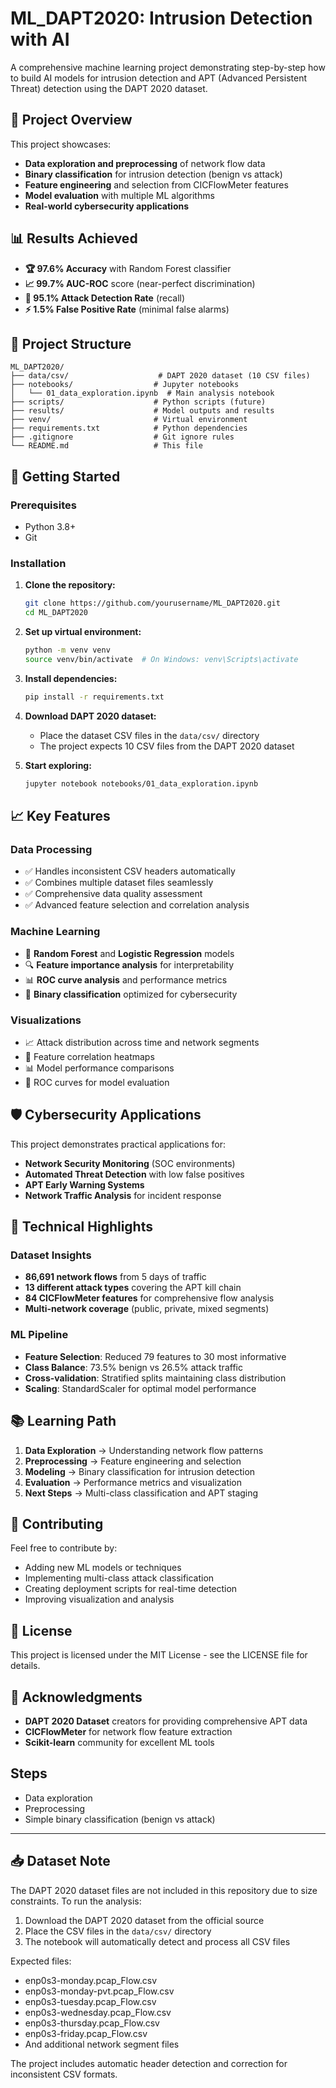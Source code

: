 # ML_DAPT2020: Intrusion Detection with AI

A comprehensive machine learning project demonstrating step-by-step how to build AI models for intrusion detection and APT (Advanced Persistent Threat) detection using the DAPT 2020 dataset.

## 🎯 Project Overview

This project showcases:
- **Data exploration and preprocessing** of network flow data
- **Binary classification** for intrusion detection (benign vs attack)
- **Feature engineering** and selection from CICFlowMeter features
- **Model evaluation** with multiple ML algorithms
- **Real-world cybersecurity applications**

## 📊 Results Achieved

- **🏆 97.6% Accuracy** with Random Forest classifier
- **📈 99.7% AUC-ROC** score (near-perfect discrimination)
- **🎯 95.1% Attack Detection Rate** (recall)
- **⚡ 1.5% False Positive Rate** (minimal false alarms)

## 📁 Project Structure

```
ML_DAPT2020/
├── data/csv/                    # DAPT 2020 dataset (10 CSV files)
├── notebooks/                  # Jupyter notebooks
│   └── 01_data_exploration.ipynb  # Main analysis notebook
├── scripts/                    # Python scripts (future)
├── results/                    # Model outputs and results
├── venv/                       # Virtual environment
├── requirements.txt            # Python dependencies
├── .gitignore                  # Git ignore rules
└── README.md                   # This file
```

## 🚀 Getting Started

### Prerequisites
- Python 3.8+
- Git

### Installation
1. **Clone the repository:**
   ```bash
   git clone https://github.com/yourusername/ML_DAPT2020.git
   cd ML_DAPT2020
   ```

2. **Set up virtual environment:**
   ```bash
   python -m venv venv
   source venv/bin/activate  # On Windows: venv\Scripts\activate
   ```

3. **Install dependencies:**
   ```bash
   pip install -r requirements.txt
   ```

4. **Download DAPT 2020 dataset:**
   - Place the dataset CSV files in the `data/csv/` directory
   - The project expects 10 CSV files from the DAPT 2020 dataset

5. **Start exploring:**
   ```bash
   jupyter notebook notebooks/01_data_exploration.ipynb
   ```

## 📈 Key Features

### Data Processing
- ✅ Handles inconsistent CSV headers automatically
- ✅ Combines multiple dataset files seamlessly
- ✅ Comprehensive data quality assessment
- ✅ Advanced feature selection and correlation analysis

### Machine Learning
- 🤖 **Random Forest** and **Logistic Regression** models
- 🔍 **Feature importance analysis** for interpretability
- 📊 **ROC curve analysis** and performance metrics
- 🎯 **Binary classification** optimized for cybersecurity

### Visualizations
- 📈 Attack distribution across time and network segments
- 🔗 Feature correlation heatmaps
- 📊 Model performance comparisons
- 🎯 ROC curves for model evaluation

## 🛡️ Cybersecurity Applications

This project demonstrates practical applications for:
- **Network Security Monitoring** (SOC environments)
- **Automated Threat Detection** with low false positives
- **APT Early Warning Systems**
- **Network Traffic Analysis** for incident response

## 🔬 Technical Highlights

### Dataset Insights
- **86,691 network flows** from 5 days of traffic
- **13 different attack types** covering the APT kill chain
- **84 CICFlowMeter features** for comprehensive flow analysis
- **Multi-network coverage** (public, private, mixed segments)

### ML Pipeline
- **Feature Selection**: Reduced 79 features to 30 most informative
- **Class Balance**: 73.5% benign vs 26.5% attack traffic
- **Cross-validation**: Stratified splits maintaining class distribution
- **Scaling**: StandardScaler for optimal model performance

## 📚 Learning Path

1. **Data Exploration** → Understanding network flow patterns
2. **Preprocessing** → Feature engineering and selection
3. **Modeling** → Binary classification for intrusion detection
4. **Evaluation** → Performance metrics and visualization
5. **Next Steps** → Multi-class classification and APT staging

## 🤝 Contributing

Feel free to contribute by:
- Adding new ML models or techniques
- Implementing multi-class attack classification
- Creating deployment scripts for real-time detection
- Improving visualization and analysis

## 📄 License

This project is licensed under the MIT License - see the LICENSE file for details.

## 🙏 Acknowledgments

- **DAPT 2020 Dataset** creators for providing comprehensive APT data
- **CICFlowMeter** for network flow feature extraction
- **Scikit-learn** community for excellent ML tools

## Steps
- Data exploration
- Preprocessing
- Simple binary classification (benign vs attack)

---


## 📥 Dataset Note

The DAPT 2020 dataset files are not included in this repository due to size constraints. To run the analysis:

1. Download the DAPT 2020 dataset from the official source
2. Place the CSV files in the `data/csv/` directory
3. The notebook will automatically detect and process all CSV files

Expected files:
- enp0s3-monday.pcap_Flow.csv
- enp0s3-monday-pvt.pcap_Flow.csv  
- enp0s3-tuesday.pcap_Flow.csv
- enp0s3-wednesday.pcap_Flow.csv
- enp0s3-thursday.pcap_Flow.csv
- enp0s3-friday.pcap_Flow.csv
- And additional network segment files

The project includes automatic header detection and correction for inconsistent CSV formats.
